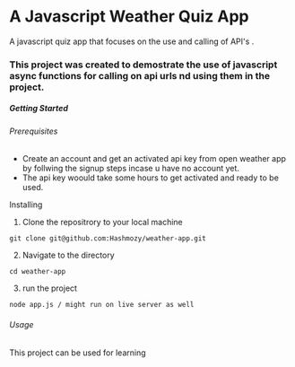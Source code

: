 # A Javascript Weather Quiz App

A javascript quiz app that focuses on the use and calling of API's .

### This project was created to demostrate the use of javascript async functions for calling on api urls nd using them in the project.

##### Getting Started

###### Prerequisites

- Create an account and get an activated api key from open weather app by follwing the signup steps incase u have no account yet.
- The api key woould take some hours to get activated and ready to be used.

Installing

1. Clone the repositrory to your local machine

```
git clone git@github.com:Hashmozy/weather-app.git
```

2. Navigate to the directory

```
cd weather-app
```

3. run the project

```
node app.js / might run on live server as well
```

###### Usage

This project can be used for learning
